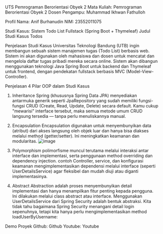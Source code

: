 UTS Pemrograman Berorientasi Obyek 2
Mata Kuliah: Pemrograman Berorientasi Obyek 2
Dosen Pengampu: Muhammad Ikhwan Fathulloh

Profil
Nama: Anif Burhanudin
NIM: 23552011075

Studi Kasus: Sistem Todo List Fullstack (Spring Boot + Thymeleaf) 
Judul Studi Kasus
Todos

Penjelasan Studi Kasus
Universitas Teknologi Bandung (UTB) ingin membangun sebuah sistem manajemen tugas (Todo List) 
berbasis web. Sistem ini akan digunakan oleh mahasiswa dan dosen untuk mencatat dan mengelola daftar 
tugas pribadi mereka secara online. 
Sistem akan dibangun menggunakan teknologi Java Spring Boot untuk backend dan Thymeleaf untuk 
frontend, dengan pendekatan fullstack berbasis MVC (Model-View-Controller).

Penjelasan 4 Pilar OOP dalam Studi Kasus
1. Inheritance
Spring (khususnya Spring Data JPA) menyediakan antarmuka generik seperti JpaRepository yang sudah memiliki fungsi-fungsi CRUD (Create, Read, Update, Delete) secara default. Kamu cukup "mewarisi" interface tersebut, maka semua metode umum CRUD langsung tersedia — tanpa perlu menuliskannya manual.

2. Encapsulation
Encapsulation digunakan untuk menyembunyikan data (atribut) dari akses langsung oleh objek luar dan hanya bisa diakses melalui method (getter/setter). Ini meningkatkan keamanan dan modularitas.
![image](https://github.com/user-attachments/assets/10a21ab5-fb93-4939-9482-e3bca8bec7bd)


4. Polymorphism
   polimorfisme muncul terutama melalui interaksi antar interface dan implementasi, serta penggunaan method overriding dan dependency injection.
   contoh
   Controller, service, dan konfigurasi keamanan mengimplementasikan dependensi melalui interface (seperti UserDetailsService) agar fleksibel dan mudah diuji atau diganti implementasinya.

6. Abstract
Abstraction adalah proses menyembunyikan detail implementasi dan hanya menampilkan fitur penting kepada pengguna. Ini dilakukan melalui class abstract atau interface.
Menggunakan UserDetailsService dari Spring Security adalah bentuk abstraksi. Kita tidak tahu bagaimana Spring Security menangani detail login sepenuhnya, tetapi kita hanya perlu mengimplementasikan method loadUserByUsername:

Demo Proyek
Github: Github
Youtube: Youtube

